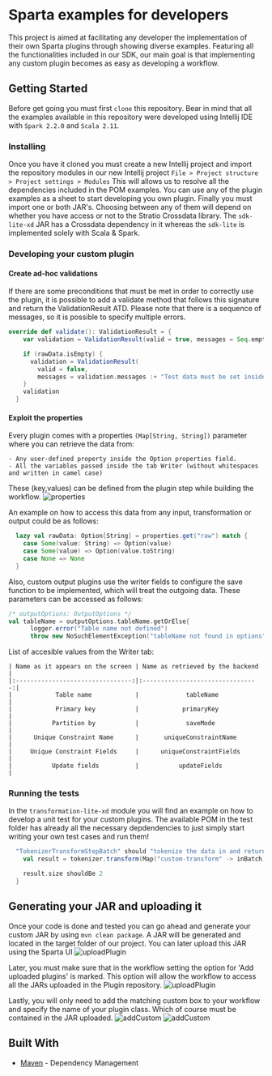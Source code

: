 # Sparta examples for developers
This project is aimed at facilitating  any developer the implementation of their own Sparta plugins through showing diverse examples. Featuring all the functionalities included in our SDK, our main goal is that implementing any custom plugin becomes as easy as developing a workflow.

## Getting Started
Before get going you must first `clone` this repository. Bear in mind that all the examples available in this repository were developed using Intellij IDE with `Spark 2.2.0` and `Scala 2.11`.

### Installing

Once you have it cloned  you must create a new Intellij project and  import the repository modules in our new Intellij project
`File > Project structure > Project settings > Modules`
This will allows us to resolve all the dependencies included in the POM examples. You can use any of the plugin examples as a sheet to start developing you own plugin. 
Finally you must import one or both JAR's. Choosing between any of them will depend on whether you have access or not to the Stratio Crossdata library. The `sdk-lite-xd` JAR has a Crossdata dependency in it whereas the `sdk-lite` is implemented solely with Scala & Spark.  

### Developing your custom plugin

#### Create ad-hoc validations

If there are some preconditions that must be met in order to correctly use the plugin, it is possible to add a validate method that follows this signature and return the ValidationResult ATD.
Please note that there is a sequence of messages, so it is possible to specify multiple errors.
```scala
override def validate(): ValidationResult = {
    var validation = ValidationResult(valid = true, messages = Seq.empty)

    if (rawData.isEmpty) {
      validation = ValidationResult(
        valid = false,
        messages = validation.messages :+ "Test data must be set inside the Option properties with an option key named 'raw'")
    }
    validation
  }
```
#### Exploit the properties
Every plugin comes with a properties `(Map[String, String])` parameter where you can retrieve the data from:

    - Any user-defined property inside the Option properties field.
    - All the variables passed inside the tab Writer (without whitespaces and written in camel case)
    
These (key,values) can be defined from the plugin step while building the workflow. 
![properties](https://hydra.stratio.com/wp-content/uploads/sites/14/stratio-sparta398000715.png?raw=true)
    
An example on how to access this data from any input, transformation or output could be as follows:
```scala
  lazy val rawData: Option[String] = properties.get("raw") match {
    case Some(value: String) => Option(value)
    case Some(value) => Option(value.toString)
    case None => None
  }
```

Also, custom output plugins use the writer fields to configure the save function to be implemented, which will treat the outgoing data. These parameters can be accessed as follows:
```scala
/* outputOptions: OutputOptions */
val tableName = outputOptions.tableName.getOrElse{
      logger.error("Table name not defined")
      throw new NoSuchElementException("tableName not found in options")}
```

List of accesible values from the Writer tab:
```
| Name as it appears on the screen | Name as retrieved by the backend |
|:--------------------------------:|:--------------------------------:|
|            Table name            |             tableName            |
|            Primary key           |            primaryKey            |
|           Partition by           |             saveMode             |
|      Unique Constraint Name      |       uniqueConstraintName       |
|     Unique Constraint Fields     |      uniqueConstraintFields      |
|           Update fields          |           updateFields           |
```


### Running the tests

In the `transformation-lite-xd` module you will find an example on how to develop a unit test for your custom plugins. The available POM in the test folder has already all the necessary depdendencies to just simply start writing your own test cases  and run them!   

```scala
  "TokenizerTransformStepBatch" should "tokenize the data in and return two values" in {
    val result = tokenizer.transform(Map("custom-transform" -> inBatch)).data.first().toSeq

    result.size shouldBe 2
  }
```
## Generating your JAR and uploading it
Once your code is done and tested you can go ahead and generate your custom JAR by using `mvn clean package`. A JAR will be generated and located in the target folder of our project. You can later upload this JAR using the Sparta UI 
![uploadPlugin](https://user-images.githubusercontent.com/7203924/58958966-56134300-87a4-11e9-8f8b-16ac927375b4.png?raw=true)

Later, you must make sure that in the workflow setting the option for 'Add uploaded plugins' is marked. This option will allow the workflow to access all the JARs uploaded in the Plugin repository.
![uploadPlugin](https://user-images.githubusercontent.com/7203924/58958963-557aac80-87a4-11e9-8e03-294620b80c5b.png?raw=true)

Lastly, you will only need to add the matching custom box to your workflow and specify the name of your plugin class. Which of course must be contained in the JAR uploaded.
![addCustom](https://user-images.githubusercontent.com/7203924/58958964-56134300-87a4-11e9-910c-e33c57d266f7.png?raw=true)
![addCustom](https://user-images.githubusercontent.com/7203924/58958961-557aac80-87a4-11e9-8147-4d763e0bdec2.png?raw=true)

## Built With
* [Maven](https://maven.apache.org/) - Dependency Management

